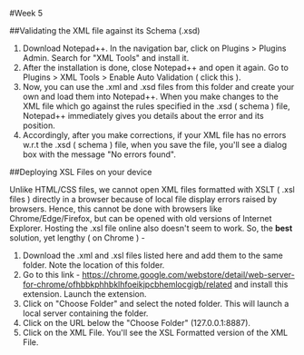 #Week 5

##Validating the XML file against its Schema (.xsd) 

1. Download Notepad++. In the navigation bar, click on Plugins > Plugins Admin. Search for "XML Tools" and install it.
2. After the installation is done, close Notepad++ and open it again. Go to Plugins > XML Tools > Enable Auto Validation ( click this ).
3. Now, you can use the .xml and .xsd files from this folder and create your own and load them into Notepad++. When you make changes to the XML file which go against the rules specified in the .xsd ( schema ) file, Notepad++ immediately gives you details about the error and its position.
4. Accordingly, after you make corrections, if your XML file has no errors w.r.t the .xsd ( schema ) file, when you save the file, you'll see a dialog box with the message "No errors found".

##Deploying XSL Files on your device 

Unlike HTML/CSS files, we cannot open XML files formatted with XSLT ( .xsl files ) directly in a browser because of local file display errors raised by browsers. Hence, this cannot be done with browsers like Chrome/Edge/Firefox, but can be opened with old versions of Internet Explorer. Hosting the .xsl file online also doesn't seem to work. So, the **best** solution, yet lengthy ( on Chrome ) - 

1. Download the .xml and .xsl files listed here and add them to the same folder. Note the location of this folder.
2. Go to this link - https://chrome.google.com/webstore/detail/web-server-for-chrome/ofhbbkphhbklhfoeikjpcbhemlocgigb/related and install this extension. Launch the extension.
3. Click on "Choose Folder" and select the noted folder. This will launch a local server containing the folder.
4. Click on the URL below the "Choose Folder" (127.0.0.1:8887).
5. Click on the XML File. You'll see the XSL Formatted version of the XML File.

